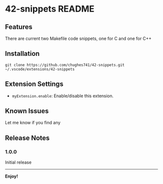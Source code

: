 # 42-snippets README

## Features

There are current two Makefile code snippets, one for C and one for C++

## Installation
`git clone https://github.com/chughes741/42-snippets.git ~/.vscode/extensions/42-snippets`


## Extension Settings

* `myExtension.enable`: Enable/disable this extension.

## Known Issues

Let me know if you find any

## Release Notes

### 1.0.0

Initial release

---

**Enjoy!**
